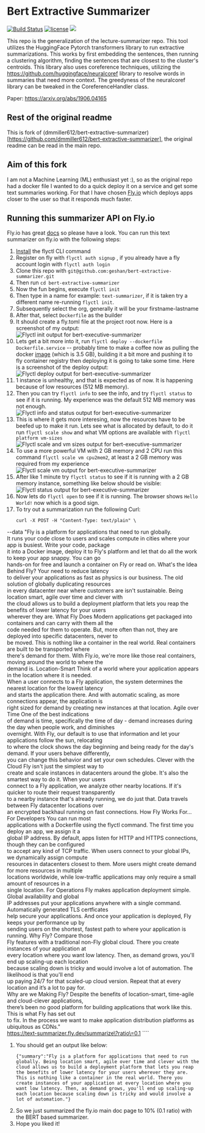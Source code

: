 # Bert Extractive Summarizer

[![Build Status](https://travis-ci.com/dmmiller612/bert-extractive-summarizer.svg?branch=master)](https://travis-ci.com/github/dmmiller612/bert-extractive-summarizer)
[![license](https://img.shields.io/github/license/mashape/apistatus.svg?maxAge=2592000)](https://github.com/dmmiller612/bert-extractive-summarizer)
<img src="https://img.shields.io/pypi/v/bert-extractive-summarizer.svg" />

This repo is the generalization of the lecture-summarizer repo. This tool utilizes the HuggingFace Pytorch transformers library
to run extractive summarizations. This works by first embedding the sentences, then running a clustering algorithm, finding 
the sentences that are closest to the cluster's centroids. This library also uses coreference techniques, utilizing the 
https://github.com/huggingface/neuralcoref library to resolve words in summaries that need more context. The greedyness of 
the neuralcoref library can be tweaked in the CoreferenceHandler class.

Paper: https://arxiv.org/abs/1906.04165

## Rest of the original readme

This is fork of (dmmiller612/bert-extractive-summarizer)
[https://github.com/dmmiller612/bert-extractive-summarizer], the original readme can be read in the main repo.

## Aim of this fork

I am not a Machine Learning (ML) enthusiast yet :), so as the original repo had a docker file I wanted to do a quick deploy it on a service and get some text summaries working. For that I have chosen [Fly.io](https://fly.io) which deploys apps closer to the user so that it responds much faster.

## Running this summarizer API on Fly.io

Fly.io has great [docs](https://fly.io/docs/) so please have a look. You can run this text summarizer on fly.io with the following steps:

1. [Install](https://fly.io/docs/getting-started/installing-flyctl/) the flyctl CLI command
1. Register on fly with `flyctl auth signup` , if you already have a fly account login with `flyctl auth login`
1. Clone this repo with `git@github.com:geshan/bert-extractive-summarizer.git`
1. Then run `cd bert-extractive-summarizer`
1. Now the fun begins, execute `flyctl init`
1. Then type in a name for example: `text-summarizer`, if it is taken try a different name re-running `flyctl init`.
1. Subsequently select the org, generally it will be your firstname-lastname
1. After that, select `Dockerfile` as the builder
1. It should create a fly.toml file at the project root now. Here is a screenshot of my output:
    ![Flyctl init output for bert-executive-summarizer](imgs/01fly-init.png?raw=true)
1. Lets get a bit more into it, run `flyctl deploy --dockerfile Dockerfile.service` -- probably time to make a coffee now as pulling the docker [image](https://hub.docker.com/r/geshan/bert-extractive-summarizer) (which is 3.5 GB), building it a bit more and pushing it to fly container registry then deploying it is going to take some time. Here is a screenshot of the deploy output:
    ![Flyctl deploy output for bert-executive-summarizer](imgs/02fly-deploy.png?raw=true)
1. 1 instance is unhealthy, and that is expected as of now. It is happening because of low resources (512 MB memory).
1. Then you can try `flyctl info` to see the info, and try `flyctl status` to see if it is running. My experience was the default 512 MB memory was not enough.
    ![Flyctl info and status output for bert-executive-summarizer](imgs/03fly-info.png?raw=true)
1. This is where it gets more interesing, now the resources have to be beefed up to make it run. Lets see what is allocated by default, to do it run `flyctl scale show` and what VM options are available with `flyctl platform vm-sizes`
    ![Flyctl scale and vm sizes output for bert-executive-summarizer](imgs/04fly-scale-show.png?raw=true)
1. To use a more powerful VM with 2 GB memory and 2 CPU run this command `flyctl scale vm cpu2mem2`, at least a 2 GB memory was required from my experience
    ![Flyctl scale vm output for bert-executive-summarizer](imgs/05fly-scale-vm.png?raw=true)
1. After like 1 minute try `flyctl status` to see if it is running with a 2 GB memory instance, something like below should be visible:
    ![Flyctl status output for bert-executive-summarizer](imgs/06fly-status.png?raw=true)
1. Now lets do `flyctl open` to see if it is running. The browser shows `Hello World!` now which is a good sign.
1. To try out a summarization run the following Curl:
    ````
    curl -X POST -H "Content-Type: text/plain" \
--data "Fly is a platform for applications that need to run globally. \
It runs your code close to users and scales compute in cities where your app is busiest. Write your code, package \
it into a Docker image, deploy it to Fly's platform and let that do all the work to keep your app snappy. You can go \
hands-on for free and launch a container on Fly or read on. What's the Idea Behind Fly? Your need to reduce latency \
to deliver your applications as fast as physics is our business. The old solution of globally duplicating resources \
in every datacenter near where customers are isn't sustainable. Being location smart, agile over time and clever with \
the cloud allows us to build a deployment platform that lets you reap the benefits of lower latency for your users \
wherever they are. What Fly Does Modern applications get packaged into containers and can carry with them all the \
code needed for them to operate. But, more often than not, they are deployed into specific datacenters, never to \
be moved. This is nothing like a container in the real world. Real containers are built to be transported where \
there's demand for them. With Fly.io, we're more like those real containers, moving around the world to where the \
demand is. Location-Smart Think of a world where your application appears in the location where it is needed. \
When a user connects to a Fly application, the system determines the nearest location for the lowest latency \
and starts the application there. And with automatic scaling, as more connections appear, the application is \
right sized for demand by creating new instances at that location. Agile over Time One of the best indications \
of demand is time, specifically the time of day - demand increases during the day when people work, and diminishes \
overnight. With Fly, our default is to use that information and let your applications follow the sun, relocating \
to where the clock shows the day beginning and being ready for the day's demand. If your users behave differently, \
you can change this behavior and set your own schedules. Clever with the Cloud Fly isn't just the simplest way to \
create and scale instances in datacenters around the globe. It's also the smartest way to do it. When your users \
connect to a Fly application, we analyze other nearby locations. If it's quicker to route their request transparently \
to a nearby instance that's already running, we do just that. Data travels between Fly datacenter locations over \
an encrypted backhaul running on fast connections. How Fly Works For… For Developers You can run most \
applications with a Dockerfile using the flyctl command. The first time you deploy an app, we assign it a \
global IP address. By default, apps listen for HTTP and HTTPS connections, though they can be configured \
to accept any kind of TCP traffic. When users connect to your global IPs, we dynamically assign compute \
resources in datacenters closest to them. More users might create demand for more resources in multiple \
locations worldwide, while low-traffic applications may only require a small amount of resources in a \
single location. For Operations Fly makes application deployment simple. Global availability and global \
IP addresses put your applications anywhere with a single command. Automatically generated TLS certficates \
help secure your applications. And once your application is deployed, Fly keeps your performance up by \
sending users on the shortest, fastest path to where your application is running. Why Fly? Compare those \
Fly features with a traditional non-Fly global cloud. There you create instances of your application at \
every location where you want low latency. Then, as demand grows, you'll end up scaling-up each location \
because scaling down is tricky and would involve a lot of automation. The likelihood is that you'll end \
up paying 24/7 for that scaled-up cloud version. Repeat that at every location and it’s a lot to pay for. \
Why are we Making Fly? Despite the benefits of location-smart, time-agile and cloud-clever applications, \
there’s been no good platform for building applications that work like this. This is what Fly has set out \
to fix. In the process we want to make application distribution platforms as ubiquitous as CDNs." \
https://text-summarizer.fly.dev/summarize\?ratio\=0.1
    ````
1. You should get an output like below:
    ````
    {"summary":"Fly is a platform for applications that need to run globally. Being location smart, agile over time and clever with the cloud allows us to build a deployment platform that lets you reap the benefits of lower latency for your users wherever they are. This is nothing like a container in the real world. There you create instances of your application at every location where you want low latency. Then, as demand grows, you'll end up scaling-up each location because scaling down is tricky and would involve a lot of automation."}
    ````
1. So we just summarized the fly.io main doc page to 10% (0.1 ratio) with the BERT based summarizer.
1. Hope you liked it!
